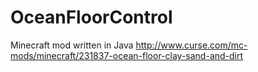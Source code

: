 # OceanFloorControl
Minecraft mod written in Java
http://www.curse.com/mc-mods/minecraft/231837-ocean-floor-clay-sand-and-dirt
